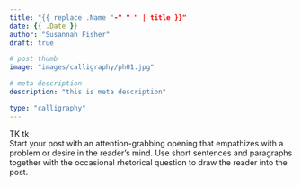 ```yaml
---
title: "{{ replace .Name "-" " " | title }}"
date: {{ .Date }}
author: "Susannah Fisher"
draft: true

# post thumb
image: "images/calligraphy/ph01.jpg"

# meta description
description: "this is meta description"

type: "calligraphy"
---
```


<figcaption>TK tk</figcaption>
Start your post with an attention-grabbing opening that empathizes with a problem or desire in the reader’s mind. Use short sentences and paragraphs together with the occasional rhetorical question to draw the reader into the post. 

